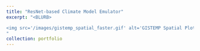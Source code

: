 ```yaml
---
title: "ResNet-based Climate Model Emulator"
excerpt: "<BLURB>

<img src='/images/gistemp_spatial_faster.gif' alt='GISTEMP Spatial Plot' width='400' height='400' style='display: block; margin: 0 auto;'>
"
collection: portfolio
---
```


<!-- [GitHub Repository](https://github.com/eugfomitcheva/diagnosing_respiratory_disease_cv)

[Report](/images/healthcare_project_report.pdf) -->